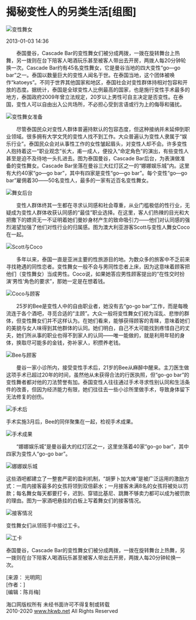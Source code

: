 # 揭秘变性人的另类生活\[组图\]

![变性舞女](http://img.hkwb.net/14810.files/pic300.jpg)

2013-01-03 14:36

　　泰国曼谷，Cascade Bar的变性舞女们被分成两拨，一拨在旋转舞台上热舞，另一拨则在台下陪客人喝酒玩乐甚至被客人带出去开房，两拨人每20分钟轮换一次。Cascade Bar约有45名变性舞女，它是曼谷当地的四大变性“go―go bar”之一。泰国以数量巨大的变性人闻名于世。在泰国当地，这个团体被唤作“katoeys”。不同于世界其他国家和地区，泰国社会对变性群体持相对包容和开放的态度。据统计，泰国是全球变性人比例最高的国家，也是施行变性手术最多的地方，泰国政府2009年曾立法规定，20岁以上男性可自主决定是否变性。在泰国，变性人可以自由出入公共场所，不必担心受到言语或行为上的侮辱和骚扰。

![变性舞女准备](http://m.hkwb.net/images/2013-01/03/4487fc923631124f6aff31.jpg.2)

　　尽管泰国民众对变性人群体普遍持默认的包容态度，但这种接纳并未延伸到职业领域。很多拥有大学文凭的变性人找不到工作。大众普遍认为变性人隶属于“娱乐行业”。泰国民众会对从事性工作的女性皱起眉头，对变性人却不会。许多变性人抱持着这一“职业观念”长大，甫一成人，便投入“命定角色”的演出，有些变性人甚至是迫不及待地一头扎进去。图为泰国曼谷，Cascade Bar后台，为表演做准备的变性舞女。Cascade Bar坐落在曼谷三大红灯区之一的“娜娜娱乐城”内。这里有大约40家“go―go bar”，其中有四家是变性“go―go bar”。每个变性“go―go bar”雇佣着30――50名变性人，最多的一家有近百名变性舞女。

![舞女后台](http://m.hkwb.net/images/2013-01/03/4487fc923631124f6b0746.jpg.2)

　　变性人群体终其一生都在寻求认同感和社会尊重，从业门槛极低的性行业，无疑成为变性人群体收获认同感的“最佳”职业选择。在这里，客人们热辣的目光和大把撒下的嫖资无一不证明着她们曼妙身材产生的致命吸引力――他们对认同感的强烈渴望加强了他们对性行业的归属感。图为澳大利亚游客Scott与变性人舞女Coco在一起。

![Scott与Coco](http://m.hkwb.net/images/2013-01/03/4487fc923631124f6b0f5b.jpg.2)

　　多年以来，泰国一直是亚洲主要的性旅游目的地。为数众多的旅客中不乏前来寻找艳遇的同性恋者。变性舞女一般不会与男同性恋者上床，因为这意味着顾客把他们（变性舞女）当成男性。Coco说，如果她答应男性顾客提出的“在性交时扮演‘男性’角色的要求”，那她一定是在想着钱。

![Coco与顾客](http://m.hkwb.net/images/2013-01/03/4487fc923631124f6b150c.jpg.2)

　　25岁的Bee是变性人中的自由职业者，她没有去“go-go bar”工作，而是每晚流连于各个酒吧，寻觅合适的“主顾”。大众一般将变性舞女们视为淫乱、悲惨的群体，但变性舞女们并不这样认为。在她们看来，能够获得顾客的青睐，意味着她们的美貌与女人味得到其他群体的认同。她们明白，自己不太可能找到疼惜自己的丈夫，她们所从事的职业也得不到家人的认同――唯一能做的，就是利用年轻的身体，换取尽可能多的金钱，弥补家人，积攒养老钱。

![Bee与顾客](http://m.hkwb.net/images/2013-01/03/4487fc923631124f6b1d21.jpg.2)

　　曼谷一家小诊所内，接受变性手术后，21岁的Bee从麻醉中醒来。主刀医生做这项手术已超过20年的时间，虽然他从未获得合法的行医执照，但“go-go bar”的变性舞者都对他的刀法赞誉有加。泰国变性人往往通过手术寻求性别认同和生活条件的改善，但因为经济能力有限，她们往往去一些小诊所里做手术，导致身体留下无法修复的创伤。

![手术后](http://m.hkwb.net/images/2013-01/03/4487fc923631124f6b2636.jpg.2)

手术实施3月后，Bee的同伴聚集在一起，检视手术成果。

![手术成果](http://m.hkwb.net/images/2013-01/03/4487fc923631124f6b2c41.jpg.2)

　　“娜娜娱乐城”是曼谷最大的红灯区之一，这里坐落着40家“go-go bar”，其中四家为变性人“go-go bar”。

![娜娜娱乐城](http://m.hkwb.net/images/2013-01/03/4487fc923631124f6b3356.jpg.2)

这些酒吧都建立了一整套严密的盈利机制，“胡萝卜加大棒”是被广泛运用的激励方式：一周内接客最多的女孩将领到双倍薪水；一月接客未满8名的女孩将被处以罚款；每名舞女每天都要打卡，迟到、穿错比基尼、跳舞不够卖力都可以成为被罚款的理由。图为一家酒吧悬挂的白板上写着舞女们的接客情况。

![接客情况](http://m.hkwb.net/images/2013-01/03/4487fc923631124f6b4407.jpg.2)

变性舞女们从领班手中接过工卡。

![工卡](http://m.hkwb.net/images/2013-01/03/4487fc923631124f6b4f12.jpg.2)

泰国曼谷，Cascade Bar的变性舞女们被分成两拨，一拨在旋转舞台上热舞，另一拨则在台下陪客人喝酒玩乐甚至被客人带出去开房，两拨人每20分钟轮换一次。

\[来源： 光明网\]  
\[作者：\]  
\[编辑：陈肖梅\]  

海口网版权所有 未经书面许可不得复制或转载  
2010-2020 www.hkwb.net All Rights Reserved
<!-- tcd_original_link http://m.hkwb.net/content/2013-01/03/content_1016323_0.htm -->
